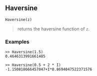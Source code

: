 ## Haversine

```
Haversine(z)
```

> returns the haversine function of `z`.
 
### Examples
```
>> Haversine(1.5)
0.4646313991661485 

>> Haversine(0.5 + 2 * I)
-1.150818666457047+I*0.8694047522371576 
```
  